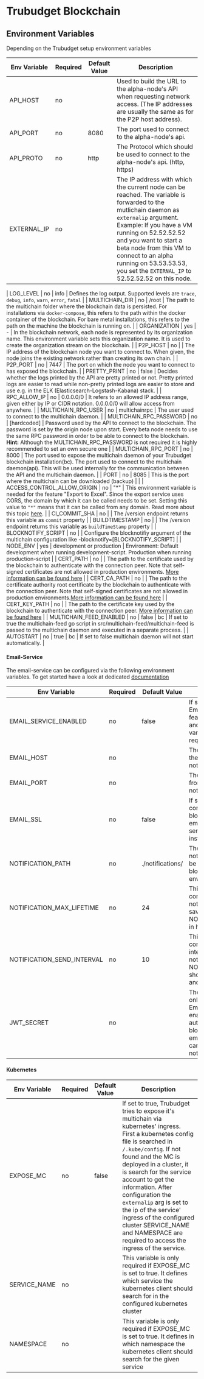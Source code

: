 # Trubudget Blockchain

## Environment Variables

Depending on the Trubudget setup environment variables

| Env Variable | Required | Default Value | Description                                                                                                                                                                                                                                                                                                                                        |
| ------------ | -------- | ------------- | -------------------------------------------------------------------------------------------------------------------------------------------------------------------------------------------------------------------------------------------------------------------------------------------------------------------------------------------------- |
| API_HOST     | no       |               | Used to build the URL to the alpha-node's API when requesting network access. (The IP addresses are usually the same as for the P2P host address).                                                                                                                                                                                                 |
| API_PORT     | no       | 8080          | The port used to connect to the alpha-node's api.                                                                                                                                                                                                                                                                                                  |
| API_PROTO    | no       | http          | The Protocol which should be used to connect to the alpha-node's api. (http, https)                                                                                                                                                                                                                                                                |
| EXTERNAL_IP  | no       |               | The IP address with which the current node can be reached. The variable is forwarded to the mutlichain daemon as `externalip` argument. <br/>Example: If you have a VM running on 52.52.52.52 and you want to start a beta node from this VM to connect to an alpha running on 53.53.53.53, you set the `EXTERNAL_IP` to 52.52.52.52 on this node. |

| LOG_LEVEL | no | info | Defines the log output. Supported levels are `trace`, `debug`, `info`, `warn`, `error`, `fatal` |
| MULTICHAIN_DIR | no | /root | The path to the multichain folder where the blockchain data is persisted. For installations via `docker-compose`, this refers to the path within the docker container of the blockchain. For bare metal installations, this refers to the path on the machine the blockchain is running on. |
| ORGANIZATION | yes | - | In the blockchain network, each node is represented by its organization name. This environment variable sets this organization name. It is used to create the organization stream on the blockchain. |
| P2P_HOST | no | | The IP address of the blockchain node you want to connect to. When given, the node joins the existing network rather than creating its own chain. |
| P2P_PORT | no | 7447 | The port on which the node you want to connect to has exposed the blockchain. |
| PRETTY_PRINT | no | false | Decides whether the logs printed by the API are pretty printed or not. Pretty printed logs are easier to read while non-pretty printed logs are easier to store and use e.g. in the ELK (Elasticsearch-Logstash-Kabana) stack. |
| RPC_ALLOW_IP | no | 0.0.0.0/0 | It refers to an allowed IP address range, given either by IP or CIDR notation. 0.0.0.0/0 will allow access from anywhere. |
| MULTICHAIN_RPC_USER | no | multichainrpc | The user used to connect to the multichain daemon. |
| MULTICHAIN_RPC_PASSWORD | no | [hardcoded] | Password used by the API to connect to the blockchain. The password is set by the origin node upon start. Every beta node needs to use the same RPC password in order to be able to connect to the blockchain. <br/>**Hint:** Although the MULTICHAIN_RPC_PASSWORD is not required it is highly recommended to set an own secure one |
| MULTICHAIN_RPC_PORT | no | 8000 | The port used to expose the multichain daemon of your Trubudget blockchain installation(bc). The port used to connect to the multichain daemon(api). This will be used internally for the communication between the API and the multichain daemon. |
| PORT | no | 8085 | This is the port where the multichain can be downloaded (backup) | |
| ACCESS_CONTROL_ALLOW_ORIGIN | no | "\*" | This environment variable is needed for the feature "Export to Excel". Since the export service uses CORS, the domain by which it can be called needs to be set. Setting this value to `"*"` means that it can be called from any domain. Read more about this topic [here](https://developer.mozilla.org/en-US/docs/Web/HTTP/CORS). |
| CI_COMMIT_SHA | no | | The /version endpoint returns this variable as `commit` property |
| BUILDTIMESTAMP | no | | The /version endpoint returns this variable as `buildTimeStamp` property |
| BLOCKNOTIFY_SCRIPT | no | | Configure the blocknotifiy argument of the multichain configuration like -blocknotify=[BLOCKNOTIFY_SCRIPT] |
| NODE_ENV | yes | development or production | Environment: Default development when running development-script. Production when running production-script |
| CERT_PATH | no | | The path to the certificate used by the blockchain to authenticate with the connection peer. Note that self-signed certificates are not allowed in production environments. [More information can be found here](https://www.cloudflare.com/en-gb/learning/access-management/what-is-mutual-authentication/) |
| CERT_CA_PATH | no | | The path to the certificate authority root certificate by the blockchain to authenticate with the connection peer. Note that self-signed certificates are not allowed in production environments.[More information can be found here](https://www.cloudflare.com/en-gb/learning/access-management/what-is-mutual-authentication/) |
| CERT_KEY_PATH | no | | The path to the certificate key used by the blockchain to authenticate with the connection peer. [More information can be found here](https://www.cloudflare.com/en-gb/learning/access-management/what-is-mutual-authentication/) |
| MULTICHAIN_FEED_ENABLED | no | false | bc | If set to true the multichain-feed go script in src/multichain-feed/multichain-feed is passed to the multichain daemon and executed in a separate process. |
| AUTOSTART | no | true | bc | If set to false multichain daemon will not start automatically. |

#### Email-Service

The email-service can be configured via the following environment variables.
To get started have a look at dedicated [documentation](./email-notification-service/README)

| Env Variable               | Required | Default Value    | Description                                                                                                                                                      |
| -------------------------- | -------- | ---------------- | ---------------------------------------------------------------------------------------------------------------------------------------------------------------- |
| EMAIL_SERVICE_ENABLED      | no       | false            | If set to `true` the Email-Service feature is enabled and the EMAIL\_\* variables are required                                                                   |
| EMAIL_HOST                 | no       |                  | The IP address from the email-notification service.                                                                                                              |
| EMAIL_PORT                 | no       |                  | The port address from the email-notification service.                                                                                                            |
| EMAIL_SSL                  | no       | false            | If set to `true` the connection between blockchain and email-notification service is https instead of http                                                       |
| NOTIFICATION_PATH          | no       | ./notifications/ | The path where notification files shall be saved on the blockchain environment                                                                                   |
| NOTIFICATION_MAX_LIFETIME  | no       | 24               | This number configure how long notifications shall be saved in the NOTIFICATION_PATH in hours                                                                    |
| NOTIFICATION_SEND_INTERVAL | no       | 10               | This number configure in which interval the notifications in the NOTIFICATION_PATH should be checked and send                                                    |
| JWT_SECRET                 | no       |                  | The `JWT_SECRET` is only required if the Email feature is enabled. It is used to authenticate the blockchain at the email-service, so it can send notifications. |

#### Kubernetes

| Env Variable | Required | Default Value | Description                                                                                                                                                                                                                                                                                                                                                                                                                                                |
| ------------ | -------- | ------------- | ---------------------------------------------------------------------------------------------------------------------------------------------------------------------------------------------------------------------------------------------------------------------------------------------------------------------------------------------------------------------------------------------------------------------------------------------------------- |
| EXPOSE_MC    | no       | false         | If set to true, Trubudget tries to expose it's multichain via kubernetes' ingress. First a kubernetes config file is searched in `/.kube/config`. If not found and the MC is deployed in a cluster, it is search for the service account to get the information. After configuration the `externalip` arg is set to the ip of the service' ingress of the configured cluster SERVICE_NAME and NAMESPACE are required to access the ingress of the service. |
| SERVICE_NAME | no       |               | This variable is only required if EXPOSE_MC is set to true. It defines which service the kubernetes client should search for in the configured kubernetes cluster                                                                                                                                                                                                                                                                                          |
| NAMESPACE    | no       |               | This variable is only required if EXPOSE_MC is set to true. It defines in which namespace the kubernetes client should search for the given service                                                                                                                                                                                                                                                                                                        |
